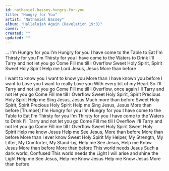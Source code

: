 ```yaml
---
id: nathaniel-bassey-hungry-for-you
title: "Hungry for You"
artist: "Nathaniel Bassey"
album: "Hallelujah Again (Revelation 19:3)"
cover: ""
created: ""
updated: ""
---
```


...
I'm Hungry for you
I'm Hungry for you
I have come to the Table to Eat
I'm Thirsty for you
I'm Thirsty for you
I have come to the Waters to Drink
I'll Tarry and not let you go
Come Fill me till I Overflow
Sweet Holy Spirit, Spirit
Sweet Holy Spirit
Help me Lord Jesus, Jesus
More than before

I want to know you
I want to know you
More than I have known you before
I want to Love you
I want to really Love you
With every bit of my Heart
So I'll Tarry and not let you go
Come Fill me till I Overflow, once again
I'll Tarry and not let you go
Come Fill me till I Overflow
Sweet Holy Spirit, Spirit
Precious Holy Spirit
Help me Sing Jesus, Jesus
Much more than before
Sweet Holy Spirit, Spirit
Precious Holy Spirit
Help me Sing Jesus, Jesus
More than before
[Trumpet]
I'm Hungry for you
I'm Hungry for you
I have come to the Table to Eat
I'm Thirsty for you
I'm Thirsty for you
I have come to the Waters to Drink
I'll Tarry and not let you go
Come Fill me till I Overflow
I'll Tarry and not let you go
Come Fill me till I Overflow
Sweet Holy Spirit
Sweet Holy Spirit
Help me know Jesus
Help me See Jesus,
More than before
More than before
More than I ever know
Sweet Holy Spirit
My Helper,
My Strength,
My Lifter,
My Comforter,
My Stand-by,
Help me See Jesus,
Help me Know Jesus
More than before
More than before
This world needs Jesus
Such a dark world,
Confused
This world needs the Light
I will arise and shine the Light
Help me See Jesus,
Help me Know Jesus
Help me Know Jesus
More than before